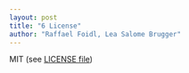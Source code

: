 ```yaml
---
layout: post
title: "6 License"
author: "Raffael Foidl, Lea Salome Brugger"
---
```


MIT (see [LICENSE file](https://github.com/raffaelfoidl/maDMP-evaluation/blob/main/LICENSE))